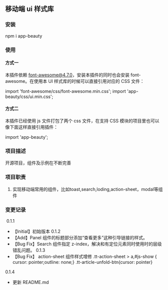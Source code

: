 <!--

- @Author: liva
- @Date: 2019-07-26 09:25:28
- @LastEditors: liva
- @LastEditTime: 2020-06-12 16:37:37
-->

## 移动端 ui 样式库
### 安装
npm i app-beauty


### 使用

#### 方式一
本插件依赖 font-awesome@4.7.0，安装本插件的同时也会安装 font-awesome。在使用本 UI 样式库的时候可以直接引用对应的 CSS 文件：

import 'font-awesome/css/font-awesome.min.css';
import 'app-beauty/css/ui.min.css';

#### 方式二
本插件已经使用 js 文件打包了两个 css 文件，在支持 CSS 模块的项目里也可以像下面这样直接引用插件：

import 'app-beauty';

### 项目描述

开源项目，组件及示例在不断完善

### 项目职责

1. 实现移动端常用的组件，比如toast,search,loding,action-sheet，modal等组件

### 变更记录

​		0.1.1

- 【Initial】初始版本
0.1.2
- 【Add】Panel 组件的标题部分添加“查看更多”这种引导链接的样式。
- 【Bug Fix】Search 组件指定 z-index，解决和有定位元素同时使用时的层级错乱问题。
0.1.3
- 【Bug Fix】 action-sheet 组件样式增修
  .tt-action-sheet > a,#js-show  { cursor: pointer;outline: none;}
  .tt-article-unfold-btn{cursor: pointer}

0.1.4
- 更新 README.md